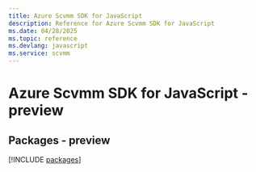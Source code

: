 ```yaml
---
title: Azure Scvmm SDK for JavaScript
description: Reference for Azure Scvmm SDK for JavaScript
ms.date: 04/28/2025
ms.topic: reference
ms.devlang: javascript
ms.service: scvmm
---
```

# Azure Scvmm SDK for JavaScript - preview
## Packages - preview
[!INCLUDE [packages](scvmm-index.md)]